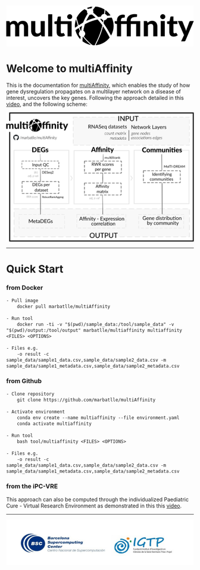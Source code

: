 ![](img/multiAffinty-logo.png)

# Welcome to multiAffinity
This is the documentation for [multiAffinity](https://github.com/marbatlle/multiAffinity), which enables the study of how gene dysregulation propagates on a multilayer network on a disease of interest, uncovers the key genes. Following the approach detailed in this [video](https://www.youtube.com/watch?v=1tcwczu47aI), and the following scheme:

![](img/multiAffinity_workflow.png)
<br>

-------------------------------------------------------------------------
# Quick Start
### from Docker

    - Pull image
        docker pull marbatlle/multiAffinity
        
    - Run tool
        docker run -ti -v "$(pwd)/sample_data:/tool/sample_data" -v "$(pwd)/output:/tool/output" marbatlle/multiaffinity multiaffinity <FILES> <OPTIONS>
        
    - Files e.g.
        -o result -c sample_data/sample1_data.csv,sample_data/sample2_data.csv -m sample_data/sample1_metadata.csv,sample_data/sample2_metadata.csv
        
### from Github

    - Clone repository
        git clone https://github.com/marbatlle/multiAffinity
        
    - Activate environment
        conda env create --name multiaffinity --file environment.yaml
        conda activate multiaffinity
    
    - Run tool 
        bash tool/multiaffinity <FILES> <OPTIONS>
    
    - Files e.g.
        -o result -c sample_data/sample1_data.csv,sample_data/sample2_data.csv -m sample_data/sample1_metadata.csv,sample_data/sample2_metadata.csv
        
### from the iPC-VRE
This approach can also be computed through the individualized Paediatric Cure - Virtual Research Environment as demonstrated in this this [video](https://www.youtube.com/watch?v=1tcwczu47aI&t).
<br>

-------------------------------------------------------------------------

![](img/logos-project.jpg)
